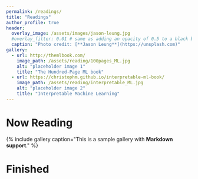 ```yaml
---
permalink: /readings/
title: "Readings"
author_profile: true
header:
  overlay_image: /assets/images/jason-leung.jpg
  #overlay_filter: 0.01 # same as adding an opacity of 0.5 to a black background
  caption: "Photo credit: [**Jason Leung**](https://unsplash.com)"
gallery:
  - url: http://themlbook.com/
    image_path: /assets/reading/100pages_ML.jpg
    alt: "placeholder image 1"
    title: "The Hundred-Page ML book"
  - url: https://christophm.github.io/interpretable-ml-book/
    image_path: /assets/reading/interpretable_ML.jpg
    alt: "placeholder image 2"
    title: "Interpretable Machine Learning"
---
```

# Now Reading

{% include gallery caption="This is a sample gallery with **Markdown support**." %}

# Finished
